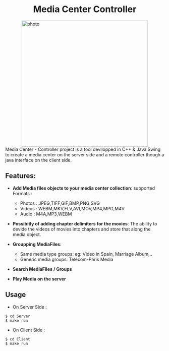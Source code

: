 <h1 style="text-align:center"> Media Center Controller </h1>
<img style="display: block; margin: auto;" alt="photo"  width="400" src="./images/remotecontroller.png">
Media Center - Controller project is a tool devllopped in C++ & Java Swing to create a media center on the server side and a  remote controller  though a java  interface on the client side.

## Features: 
- **Add Media files objects to your media center collection**: 
supported Formats : 
    - Photos : JPEG,TIFF,GIF,BMP,PNG,SVG
    - Videos : WEBM,MKV,FLV,AVI,MOV,MP4,MPG,M4V
    - Audio  : M4A,MP3,WEBM

- **Possibitly of  adding chapter delimiters for the movies**: The ability to devide the videos of movies  into chapters and store that along the media object.

- **Groupping MediaFiles**: 
    - Same media type groups: eg: Video in Spain, Marriage Album,.. 
    - Generic media groups: Telecom-Paris Media

- **Search MediaFiles / Groups**
- **Play Media on the server** 


## Usage
- On  Server Side : 
```console
$ cd Server 
$ make run
```
- On  Client Side : 

```console
$ cd Client 
$ make run
```




